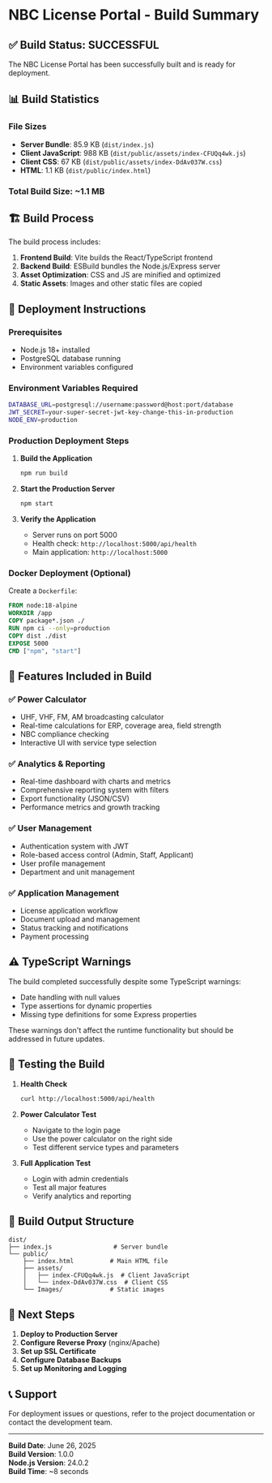 # NBC License Portal - Build Summary

## ✅ Build Status: SUCCESSFUL

The NBC License Portal has been successfully built and is ready for deployment.

## 📊 Build Statistics

### File Sizes
- **Server Bundle**: 85.9 KB (`dist/index.js`)
- **Client JavaScript**: 988 KB (`dist/public/assets/index-CFUQq4wk.js`)
- **Client CSS**: 67 KB (`dist/public/assets/index-DdAv037W.css`)
- **HTML**: 1.1 KB (`dist/public/index.html`)

### Total Build Size: ~1.1 MB

## 🏗️ Build Process

The build process includes:
1. **Frontend Build**: Vite builds the React/TypeScript frontend
2. **Backend Build**: ESBuild bundles the Node.js/Express server
3. **Asset Optimization**: CSS and JS are minified and optimized
4. **Static Assets**: Images and other static files are copied

## 🚀 Deployment Instructions

### Prerequisites
- Node.js 18+ installed
- PostgreSQL database running
- Environment variables configured

### Environment Variables Required
```bash
DATABASE_URL=postgresql://username:password@host:port/database
JWT_SECRET=your-super-secret-jwt-key-change-this-in-production
NODE_ENV=production
```

### Production Deployment Steps

1. **Build the Application**
   ```bash
   npm run build
   ```

2. **Start the Production Server**
   ```bash
   npm start
   ```

3. **Verify the Application**
   - Server runs on port 5000
   - Health check: `http://localhost:5000/api/health`
   - Main application: `http://localhost:5000`

### Docker Deployment (Optional)

Create a `Dockerfile`:
```dockerfile
FROM node:18-alpine
WORKDIR /app
COPY package*.json ./
RUN npm ci --only=production
COPY dist ./dist
EXPOSE 5000
CMD ["npm", "start"]
```

## 🔧 Features Included in Build

### ✅ Power Calculator
- UHF, VHF, FM, AM broadcasting calculator
- Real-time calculations for ERP, coverage area, field strength
- NBC compliance checking
- Interactive UI with service type selection

### ✅ Analytics & Reporting
- Real-time dashboard with charts and metrics
- Comprehensive reporting system with filters
- Export functionality (JSON/CSV)
- Performance metrics and growth tracking

### ✅ User Management
- Authentication system with JWT
- Role-based access control (Admin, Staff, Applicant)
- User profile management
- Department and unit management

### ✅ Application Management
- License application workflow
- Document upload and management
- Status tracking and notifications
- Payment processing

## ⚠️ TypeScript Warnings

The build completed successfully despite some TypeScript warnings:
- Date handling with null values
- Type assertions for dynamic properties
- Missing type definitions for some Express properties

These warnings don't affect the runtime functionality but should be addressed in future updates.

## 🧪 Testing the Build

1. **Health Check**
   ```bash
   curl http://localhost:5000/api/health
   ```

2. **Power Calculator Test**
   - Navigate to the login page
   - Use the power calculator on the right side
   - Test different service types and parameters

3. **Full Application Test**
   - Login with admin credentials
   - Test all major features
   - Verify analytics and reporting

## 📁 Build Output Structure

```
dist/
├── index.js                 # Server bundle
└── public/
    ├── index.html          # Main HTML file
    ├── assets/
    │   ├── index-CFUQq4wk.js  # Client JavaScript
    │   └── index-DdAv037W.css  # Client CSS
    └── Images/             # Static images
```

## 🎯 Next Steps

1. **Deploy to Production Server**
2. **Configure Reverse Proxy** (nginx/Apache)
3. **Set up SSL Certificate**
4. **Configure Database Backups**
5. **Set up Monitoring and Logging**

## 📞 Support

For deployment issues or questions, refer to the project documentation or contact the development team.

---
**Build Date**: June 26, 2025  
**Build Version**: 1.0.0  
**Node.js Version**: 24.0.2  
**Build Time**: ~8 seconds 